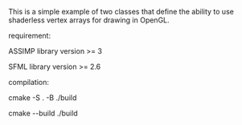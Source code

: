 This is a simple example of two classes that define the ability to use shaderless vertex arrays for drawing in OpenGL.</b>

requirement:</b>

ASSIMP library version >= 3</b>

SFML library version >= 2.6</b>

compilation:</b>

cmake -S . -B ./build

cmake --build  ./build

